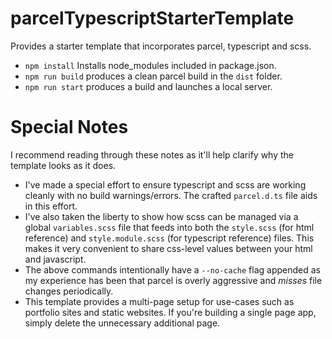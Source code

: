 # parcelTypescriptStarterTemplate

Provides a starter template that incorporates parcel, typescript and scss.

- `npm install` Installs node_modules included in package.json.
- `npm run build` produces a clean parcel build in the `dist` folder.
- `npm run start` produces a build and launches a local server.

# Special Notes

I recommend reading through these notes as it'll help clarify why the template looks as it does.

- I've made a special effort to ensure typescript and scss are working cleanly with no build warnings/errors. The crafted `parcel.d.ts` file aids in this effort.
- I've also taken the liberty to show how scss can be managed via a global `variables.scss` file that feeds into both the `style.scss` (for html reference) and `style.module.scss` (for typescript reference) files. This makes it very convenient to share css-level values between your html and javascript.
- The above commands intentionally have a `--no-cache` flag appended as my experience has been that parcel is overly aggressive and _misses_ file changes periodically.
- This template provides a multi-page setup for use-cases such as portfolio sites and static websites. If you're building a single page app, simply delete the unnecessary additional page.
